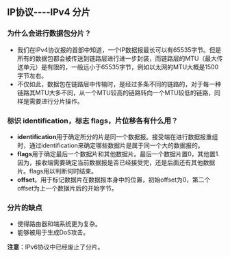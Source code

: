 ## IP协议----IPv4 分片

### 为什么会进行数据包分片？

- 我们在IPv4协议报的首部中知道，一个IP数据报最长可以有65535字节。但是所有的数据包都会被传送到链路层进行进一步封装，而链路层的MTU（最大传送单元）是有限的，一般远小于65535字节，例如以太网的MTU大概是1500字节左右。
- 不仅如此，数据包在链路层中传输时，是经过多条不同的链路的，对于每一种链路其MTU大多不同，从一个MTU较高的链路转向一个MTU较低的链路，同样是需要进行分片操作。

### 标识 identification，标志 flags，片位移各有什么用？

- **identification**用于确定所分的片是同一个数据报。接受端在进行数据报重组时，通过identification来确定哪些数据片是属于同一个大的数据报的。
- **flags**用于确定最后一个数据片和其他数据片。最后一个数据片置0，其他置1.因为，接收端需要确定当前数据报是否已经接受完，还是后面还有其他数据片。flags用以判断何时结束。
- **offset**。用于标记数据片在数据报本身中的位置，初始offset为0，第二个offset为上一个数据片后的开始字节。

### 分片的缺点

- 使得路由器和端系统更为复杂。
- 能够被用于生成DoS攻击。

**注意**：IPv6协议中已经废止了分片。





